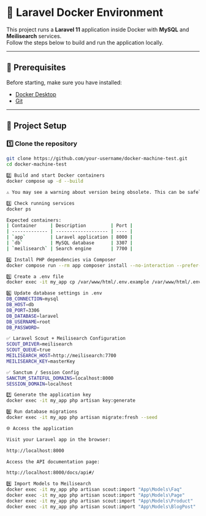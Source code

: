 # 🚀 Laravel Docker Environment

This project runs a **Laravel 11** application inside Docker with **MySQL** and **Meilisearch** services.  
Follow the steps below to build and run the application locally.

---

## 🧱 Prerequisites

Before starting, make sure you have installed:

- [Docker Desktop](https://www.docker.com/products/docker-desktop)
- [Git](https://git-scm.com/downloads)

---

## 🧩 Project Setup

### 1️⃣ Clone the repository

```bash
git clone https://github.com/your-username/docker-machine-test.git
cd docker-machine-test

2️⃣ Build and start Docker containers
docker compose up -d --build

⚠️ You may see a warning about version being obsolete. This can be safely ignored.

3️⃣ Check running services
docker ps

Expected containers:
| Container     | Description         | Port |
| ------------- | ------------------- | ---- |
| `app`         | Laravel application | 8000 |
| `db`          | MySQL database      | 3307 |
| `meilisearch` | Search engine       | 7700 |

4️⃣ Install PHP dependencies via Composer
docker compose run --rm app composer install --no-interaction --prefer-dist

5️⃣ Create a .env file
docker exec -it my_app cp /var/www/html/.env.example /var/www/html/.env

6️⃣ Update database settings in .env
DB_CONNECTION=mysql
DB_HOST=db
DB_PORT=3306
DB_DATABASE=laravel
DB_USERNAME=root
DB_PASSWORD=

✅ Laravel Scout + Meilisearch Configuration
SCOUT_DRIVER=meilisearch
SCOUT_QUEUE=true
MEILISEARCH_HOST=http://meilisearch:7700
MEILISEARCH_KEY=masterKey

✅ Sanctum / Session Config
SANCTUM_STATEFUL_DOMAINS=localhost:8000
SESSION_DOMAIN=localhost

7️⃣ Generate the application key
docker exec -it my_app php artisan key:generate

8️⃣ Run database migrations
docker exec -it my_app php artisan migrate:fresh --seed

🌐 Access the application

Visit your Laravel app in the browser:

http://localhost:8000

Access the API documentation page:

http://localhost:8000/docs/api#/

9️⃣ Import Models to Meilisearch
docker exec -it my_app php artisan scout:import "App\Models\Faq"
docker exec -it my_app php artisan scout:import "App\Models\Page"
docker exec -it my_app php artisan scout:import "App\Models\Product"
docker exec -it my_app php artisan scout:import "App\Models\BlogPost"
